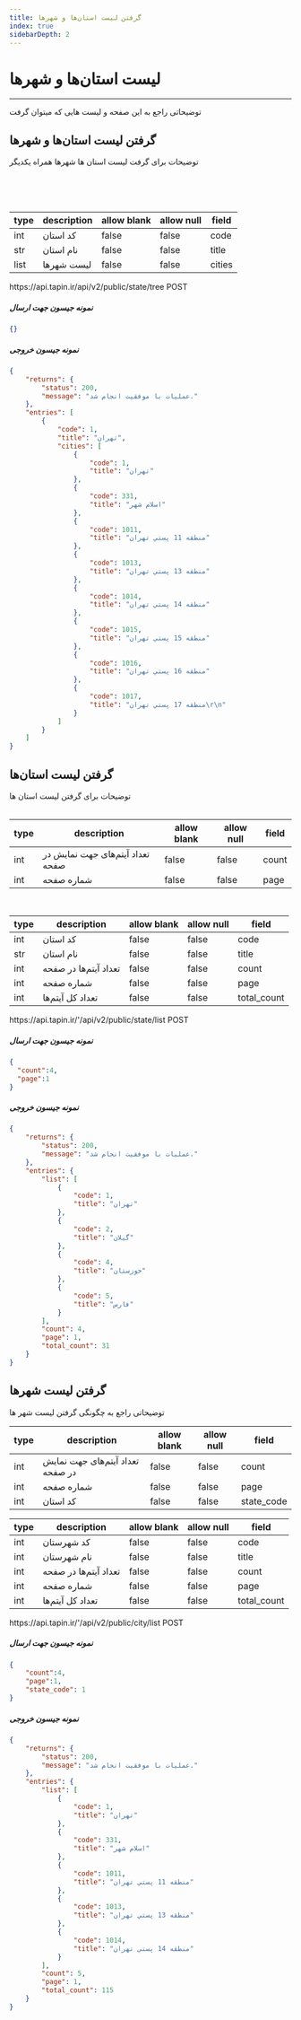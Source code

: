 ```yaml
---
title: گرفتن لیست استان‌ها و شهرها  
index: true
sidebarDepth: 2
---
```


<div class="container">

# لیست استان‌ها و شهرها 
<hr>
توضیحاتی راجع به این صفحه و لیست هایی که میتوان گرفت 

<div  class="middle">

<div class="right-section">

<h2 id="getProvinceAndCitiesList">گرفتن لیست‌ استان‌ها و شهر‌ها</h2>

 توضیحات برای گرفت لیست استان ها شهرها همراه یکدیگر 
 
<br/>
<br/>
<br/>


<table>
  <thead>
    <tr>
      <th>type</th>
      <th>description</th>
      <th>allow blank</th>
      <th>allow null</th>
      <th>field</th>
    </tr>
  </thead>
  <tbody>
    <tr>
      <td>int</td>
      <td>کد استان</td>
      <td>false</td>
      <td>false</td>
      <td>code</td>
    </tr>
    <tr>
      <td>str</td>
      <td>نام استان</td>
      <td>false</td>
      <td>false</td>
      <td>title</td>
    </tr>
    <tr>
      <td>list</td>
      <td>لیست شهرها</td>
      <td>false</td>
      <td>false</td>
      <td>cities</td>
    </tr>
  </tbody>
</table>

</div>

<div class="left-section">

<div class="token">
<span style="text-align: left">https://api.tapin.ir/api/v2/public/state/tree</span>
 <span class="badge post">POST</span>
</div>

##### نمونه جیسون جهت ارسال
```json
{}
```

##### نمونه جیسون خروجی 
```json
{
    "returns": {
        "status": 200,
        "message": "عملیات با موفقیت انجام شد."
    },
    "entries": [
        {
            "code": 1,
            "title": "تهران",
            "cities": [
                {
                    "code": 1,
                    "title": "تهران"
                },
                {
                    "code": 331,
                    "title": "اسلام شهر"
                },
                {
                    "code": 1011,
                    "title": "منطقه 11 پستي تهران"
                },
                {
                    "code": 1013,
                    "title": "منطقه 13 پستي تهران"
                },
                {
                    "code": 1014,
                    "title": "منطقه 14 پستي تهران"
                },
                {
                    "code": 1015,
                    "title": "منطقه 15 پستي تهران"
                },
                {
                    "code": 1016,
                    "title": "منطقه 16 پستي تهران"
                },
                {
                    "code": 1017,
                    "title": "منطقه 17 پستي تهران\r\n"
                }
            ]
        }
    ]
}
```
<!-- closing left -->
</div> 
<!-- closing middle -->
</div>
<div class="middle">

<div class="right-section">

<h2 id="getProvinceList">گرفتن لیست استان‌ها</h2>

توضیحات برای گرفتن لیست استان ها 
<br/>
<br/>
<table>
  <thead>
    <tr>
      <th>type</th>
      <th>description</th>
      <th>allow blank</th>
      <th>allow null</th>
      <th>field</th>
    </tr>
  </thead>
  <tbody>
    <tr>
      <td>int</td>
      <td>تعداد آیتم‌های جهت نمایش در صفحه</td>
      <td>false</td>
      <td>false</td>
      <td>count</td>
    </tr>
    <tr>
      <td>int</td>
      <td>شماره صفحه</td>
      <td>false</td>
      <td>false</td>
      <td>page</td>
    </tr>
  </tbody>
</table>


<br/>

<!-- ----------- -->

<table>
  <thead>
    <tr>
      <th>type</th>
      <th>description</th>
      <th>allow blank</th>
      <th>allow null</th>
      <th>field</th>
    </tr>
  </thead>
  <tbody>
    <tr>
      <td>int</td>
      <td>کد استان</td>
      <td>false</td>
      <td>false</td>
      <td>code</td>
    </tr>
    <tr>
      <td>str</td>
      <td>نام استان</td>
      <td>false</td>
      <td>false</td>
      <td>title</td>
    </tr>
    <tr>
      <td>int</td>
      <td>تعداد آیتم‌ها در صفحه </td>
      <td>false</td>
      <td>false</td>
      <td>count</td>
    </tr>
    <tr>
      <td>int</td>
      <td>شماره صفحه</td>
      <td>false</td>
      <td>false</td>
      <td>page</td>
    </tr>
    <tr>
      <td>int</td>
      <td>تعداد کل آیتم‌ها </td>
      <td>false</td>
      <td>false</td>
      <td>total_count</td>
    </tr>
  </tbody>
</table>
 
<!-- closing right section -->
</div>
<div class="left-section">

<div class="token">
<span style="text-align: left">https://api.tapin.ir/'/api/v2/public/state/list</span>
 <span class="badge post">POST</span>
</div>

##### نمونه جیسون جهت ارسال 

```json
{ 
  "count":4,
  "page":1
}
```
##### نمونه جیسون خروجی 

```json
{
    "returns": {
        "status": 200,
        "message": "عملیات با موفقیت انجام شد."
    },
    "entries": {
        "list": [
            {
                "code": 1,
                "title": "تهران"
            },
            {
                "code": 2,
                "title": "گيلان"
            },
            {
                "code": 4,
                "title": "خوزستان"
            },
            {
                "code": 5,
                "title": "فارس"
            }
        ],
        "count": 4,
        "page": 1,
        "total_count": 31
    }
}
```


<!-- closing left section -->
</div>
<!-- closing middle -->
</div>
<div class="middle">
<div class="right-section">

<h2 id="getCitiesList">گرفتن لیست شهرها</h2>
توضیحاتی راجع به چگونگی گرفتن لیست شهر ها 

<table>
  <thead>
    <tr>
      <th>type</th>
      <th>description</th>
      <th>allow blank</th>
      <th>allow null</th>
      <th>field</th>
    </tr>
  </thead>
  <tbody>
    <tr>
      <td>int</td>
      <td>تعداد آیتم‌های جهت نمایش در صفحه</td>
      <td>false</td>
      <td>false</td>
      <td>count</td>
    </tr>
    <tr>
      <td>int</td>
      <td>شماره صفحه</td>
      <td>false</td>
      <td>false</td>
      <td>page</td>
    </tr>
    <tr>
      <td>int</td>
      <td>کد استان</td>
      <td>false</td>
      <td>false</td>
      <td>state_code</td>
    </tr>
  </tbody>
</table>
<!-- ---------------------- -->
<table>
  <thead>
    <tr>
      <th>type</th>
      <th>description</th>
      <th>allow blank</th>
      <th>allow null</th>
      <th>field</th>
    </tr>
  </thead>
  <tbody>
    <tr>
      <td>int</td>
      <td>کد شهرستان</td>
      <td>false</td>
      <td>false</td>
      <td>code</td>
    </tr>
    <tr>
      <td>int</td>
      <td>نام شهرستان</td>
      <td>false</td>
      <td>false</td>
      <td>title</td>
    </tr>
    <tr>
      <td>int</td>
      <td>تعداد آیتم‌ها در صفحه</td>
      <td>false</td>
      <td>false</td>
      <td>count</td>
    </tr>
    <tr>
      <td>int</td>
      <td>شماره صفحه</td>
      <td>false</td>
      <td>false</td>
      <td>page</td>
    </tr>
    <tr>
      <td>int</td>
      <td>تعداد کل آیتم‌ها</td>
      <td>false</td>
      <td>false</td>
      <td>total_count</td>
    </tr>
  </tbody>
</table>

<!-- closing right-section -->
</div>
<div class="left-section">

<div class="token">
<span style="text-align: left">https://api.tapin.ir/'/api/v2/public/city/list</span>
 <span class="badge post">POST</span>
</div>

##### نمونه جیسون جهت ارسال 

```json
{
    "count":4,
    "page":1,
    "state_code": 1
}

```

##### نمونه جیسون خروجی 

```json
{
    "returns": {
        "status": 200,
        "message": "عملیات با موفقیت انجام شد."
    },
    "entries": {
        "list": [
            {
                "code": 1,
                "title": "تهران"
            },
            {
                "code": 331,
                "title": "اسلام شهر"
            },
            {
                "code": 1011,
                "title": "منطقه 11 پستي تهران"
            },
            {
                "code": 1013,
                "title": "منطقه 13 پستي تهران"
            },
            {
                "code": 1014,
                "title": "منطقه 14 پستي تهران"
            }
        ],
        "count": 5,
        "page": 1,
        "total_count": 115
    }
}

```

<!-- closing left section -->
</div>

<!-- closing middle -->
</div>

</div>











